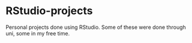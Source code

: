 # RStudio-projects
Personal projects done using RStudio. Some of these were done through uni, some in my free time.
